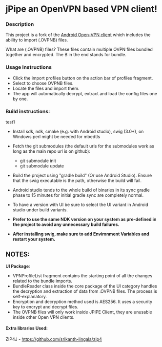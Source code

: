 
# jPipe an OpenVPN based VPN client!

### Description

This project is a fork of the [Android Open-VPN client](https://github.com/schwabe/ics-openvpn) which includes the ability to import (.OVPNB) files.

What are (.OVPNB) files? These files contain multiple OVPN files bundled together and encrypted. The B in the end stands for bundle.

### Usage Instructions
- Click the import profiles button on the action bar of profiles fragment.
- Select to choose OVPNB files.
- Locate the files and import them.
- The app will automatically decrypt, extract and load the config files one by one.

### Build instructions:
test1
- Install sdk, ndk, cmake (e.g. with Android studio), swig (3.0+), on
  Windows perl might be needed for mbedtls

- Fetch the git submodules (the default urls for the submodules work as long as the main repo url is on github):

  - git submodule init
  - git submodule update

- Build the project using "gradle build" (Or use Android Studio).
  Ensure that the swig executable is the path, otherwise the build will fail.

- Android studio tends to the whole build of binaries in its sync
  gradle phase to 15 minutes for initial gradle sync are completely
  normal.

- To have a version with UI be sure to select the UI variant in Android studio under build variants.

- **Prefer to use the same NDK version on your system as pre-defined in the project to avoid any unnecessary build failures.**
- **After installing swig, make sure to add Environment Variables and restart your system.**

##	 NOTES:
**UI Package**:
- VPNProfileList fragment contains the starting point of all the changes related to the bundle imports.
- BundleReader class inside the core package of the UI category handles the decryption and extraction of data from .OVPNB files. The process is self-explanatory.
- Encryption and decryption method used is AES256. It uses a security key to encrypt and decrypt files.
- The OVPNB files will only work inside JPIPE Client, they are unusable inside other Open VPN clients.

#### Extra libraries Used:
ZIP4J - https://github.com/srikanth-lingala/zip4

